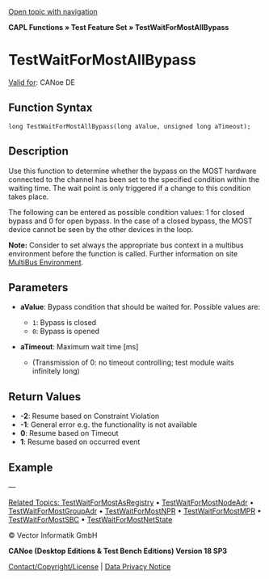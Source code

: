 [Open topic with navigation](../../../../../CANoeDEFamily.htm#Topics/CAPLFunctions/Test/Functions/CAPLfunctionTestWaitForMostAllBypass.md)

**CAPL Functions » Test Feature Set » TestWaitForMostAllBypass**

# TestWaitForMostAllBypass

[Valid for](../../../Shared/FeatureAvailability.md): CANoe DE

## Function Syntax

```
long TestWaitForMostAllBypass(long aValue, unsigned long aTimeout);
```

## Description

Use this function to determine whether the bypass on the MOST hardware connected to the channel has been set to the specified condition within the waiting time. The wait point is only triggered if a change to this condition takes place.

The following can be entered as possible condition values: 1 for closed bypass and 0 for open bypass. In the case of a closed bypass, the MOST device cannot be seen by the other devices in the loop.

**Note:** Consider to set always the appropriate bus context in a multibus environment before the function is called. Further information on site [MultiBus Environment](../../../Shared/CAPL/General/TestMultiBusEnvironment.md).

## Parameters

- **aValue**: Bypass condition that should be waited for. Possible values are:
  - `1`: Bypass is closed
  - `0`: Bypass is opened

- **aTimeout**: Maximum wait time [ms]
  - (Transmission of 0: no timeout controlling; test module waits infinitely long)

## Return Values

- **-2**: Resume based on Constraint Violation
- **-1**: General error e.g. the functionality is not available
- **0**: Resume based on Timeout
- **1**: Resume based on occurred event

## Example

—

[Related Topics: TestWaitForMostAsRegistry](CAPLfunctionTestWaitForMostAsRegistry.md) • [TestWaitForMostNodeAdr](CAPLfunctionTestWaitForMostNodeAdr.md) • [TestWaitForMostGroupAdr](CAPLfunctionTestWaitForMostGroupAdr.md) • [TestWaitForMostNPR](CAPLfunctionTestWaitForMostNPR.md) • [TestWaitForMostMPR](CAPLfunctionTestWaitForMostMPR.md) • [TestWaitForMostSBC](CAPLfunctionTestWaitForMostSBC.md) • [TestWaitForMostNetState](CAPLfunctionTestWaitForMostNetState.md)

© Vector Informatik GmbH

**CANoe (Desktop Editions & Test Bench Editions) Version 18 SP3**

[Contact/Copyright/License](../../../Shared/ContactCopyrightLicense.md) | [Data Privacy Notice](https://www.vector.com/int/en/company/get-info/privacy-policy/)